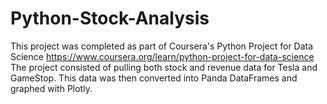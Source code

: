 # Python-Stock-Analysis
This project was completed as part of Coursera's Python Project for Data Science
https://www.coursera.org/learn/python-project-for-data-science
The project consisted of pulling both stock and revenue data for Tesla and GameStop. This data was then converted into Panda DataFrames and graphed with Plotly.
